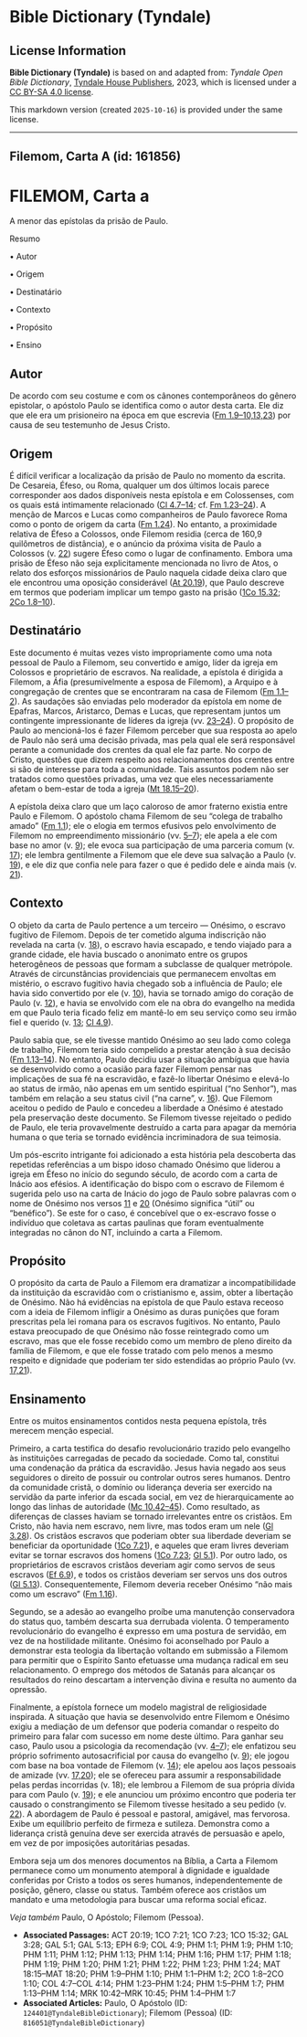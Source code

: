# Bible Dictionary (Tyndale)

## License Information

**Bible Dictionary (Tyndale)** is based on and adapted from: _Tyndale Open Bible Dictionary_, [Tyndale House Publishers](https://tyndaleopenresources.com/), 2023, which is licensed under a [CC BY-SA 4.0 license](https://creativecommons.org/licenses/by-sa/4.0/legalcode.en).

This markdown version (created `2025-10-16`) is provided under the same license.



--------------------------------

## Filemom, Carta A (id: 161856)

FILEMOM, Carta a
================

A menor das epístolas da prisão de Paulo.

Resumo

• Autor

• Origem

• Destinatário

• Contexto

• Propósito

• Ensino

Autor
-----

De acordo com seu costume e com os cânones contemporâneos do gênero epistolar, o apóstolo Paulo se identifica como o autor desta carta. Ele diz que ele era um prisioneiro na época em que escrevia ([Fm 1\.9–10,13,23](https://ref.ly/Phlm1:9-Phlm1:10)) por causa de seu testemunho de Jesus Cristo.

Origem
------

É difícil verificar a localização da prisão de Paulo no momento da escrita. De Cesareia, Éfeso, ou Roma, qualquer um dos últimos locais parece corresponder aos dados disponíveis nesta epístola e em Colossenses, com os quais está intimamente relacionado ([Cl 4\.7–14](https://ref.ly/Col4:7-Col4:14); cf. [Fm 1\.23–24](https://ref.ly/Phlm1:23-Phlm1:24)). A menção de Marcos e Lucas como companheiros de Paulo favorece Roma como o ponto de origem da carta ([Fm 1\.24](https://ref.ly/Phlm1:24)). No entanto, a proximidade relativa de Éfeso a Colossos, onde Filemom residia (cerca de 160,9 quilômetros de distância), e o anúncio da próxima visita de Paulo a Colossos (v. [22](https://ref.ly/Phlm1:22)) sugere Éfeso como o lugar de confinamento. Embora uma prisão de Éfeso não seja explicitamente mencionada no livro de Atos, o relato dos esforços missionários de Paulo naquela cidade deixa claro que ele encontrou uma oposição considerável ([At 20\.19](https://ref.ly/Acts20:19)), que Paulo descreve em termos que poderiam implicar um tempo gasto na prisão ([1Co 15\.32](https://ref.ly/1Cor15:32); [2Co 1\.8–10](https://ref.ly/2Cor1:8-2Cor1:10)).

Destinatário
------------

Este documento é muitas vezes visto impropriamente como uma nota pessoal de Paulo a Filemom, seu convertido e amigo, líder da igreja em Colossos e proprietário de escravos. Na realidade, a epístola é dirigida a Filemom, a Áfia (presumivelmente a esposa de Filemom), a Arquipo e à congregação de crentes que se encontraram na casa de Filemom ([Fm 1\.1–2](https://ref.ly/Phlm1:1-Phlm1:2)). As saudações são enviadas pelo moderador da epístola em nome de Epafras, Marcos, Aristarco, Demas e Lucas, que representam juntos um contingente impressionante de líderes da igreja (vv. [23–24](https://ref.ly/Phlm1:23-Phlm1:24)). O propósito de Paulo ao mencioná\-los é fazer Filemom perceber que sua resposta ao apelo de Paulo não será uma decisão privada, mas pela qual ele será responsável perante a comunidade dos crentes da qual ele faz parte. No corpo de Cristo, questões que dizem respeito aos relacionamentos dos crentes entre si são de interesse para toda a comunidade. Tais assuntos podem não ser tratados como questões privadas, uma vez que eles necessariamente afetam o bem\-estar de toda a igreja ([Mt 18\.15–20](https://ref.ly/Matt18:15-Matt18:20)).

A epístola deixa claro que um laço caloroso de amor fraterno existia entre Paulo e Filemom. O apóstolo chama Filemom de seu “colega de trabalho amado” ([Fm 1\.1](https://ref.ly/Phlm1:1)); ele o elogia em termos efusivos pelo envolvimento de Filemom no empreendimento missionário (vv. [5–7](https://ref.ly/Phlm1:5-Phlm1:7)); ele apela a ele com base no amor (v. [9](https://ref.ly/Phlm1:9)); ele evoca sua participação de uma parceria comum (v. [17](https://ref.ly/Phlm1:17)); ele lembra gentilmente a Filemom que ele deve sua salvação a Paulo (v. [19](https://ref.ly/Phlm1:19)), e ele diz que confia nele para fazer o que é pedido dele e ainda mais (v. [21](https://ref.ly/Phlm1:21)).

Contexto
--------

O objeto da carta de Paulo pertence a um terceiro — Onésimo, o escravo fugitivo de Filemom. Depois de ter cometido alguma indiscrição não revelada na carta (v. [18](https://ref.ly/Phlm1:18)), o escravo havia escapado, e tendo viajado para a grande cidade, ele havia buscado o anonimato entre os grupos heterogêneos de pessoas que formam a subclasse de qualquer metrópole. Através de circunstâncias providenciais que permanecem envoltas em mistério, o escravo fugitivo havia chegado sob a influência de Paulo; ele havia sido convertido por ele (v. [10](https://ref.ly/Phlm1:10)), havia se tornado amigo do coração de Paulo (v. [12](https://ref.ly/Phlm1:12)), e havia se envolvido com ele na obra do evangelho na medida em que Paulo teria ficado feliz em mantê\-lo em seu serviço como seu irmão fiel e querido (v. [13](https://ref.ly/Phlm1:13); [Cl 4\.9](https://ref.ly/Col4:9)).

Paulo sabia que, se ele tivesse mantido Onésimo ao seu lado como colega de trabalho, Filemom teria sido compelido a prestar atenção à sua decisão ([Fm 1\.13–14](https://ref.ly/Phlm1:13-Phlm1:14)). No entanto, Paulo decidiu usar a situação ambígua que havia se desenvolvido como a ocasião para fazer Filemom pensar nas implicações de sua fé na escravidão, e fazê\-lo libertar Onésimo e elevá\-lo ao status de irmão, não apenas em um sentido espiritual (“no Senhor”), mas também em relação a seu status civil (“na carne”, v. [16](https://ref.ly/Phlm1:16)). Que Filemom aceitou o pedido de Paulo e concedeu a liberdade a Onésimo é atestado pela preservação deste documento. Se Filemom tivesse rejeitado o pedido de Paulo, ele teria provavelmente destruído a carta para apagar da memória humana o que teria se tornado evidência incriminadora de sua teimosia.

Um pós\-escrito intrigante foi adicionado a esta história pela descoberta das repetidas referências a um bispo idoso chamado Onésimo que liderou a igreja em Éfeso no início do segundo século, de acordo com a carta de Inácio aos efésios. A identificação do bispo com o escravo de Filemom é sugerida pelo uso na carta de Inácio do jogo de Paulo sobre palavras com o nome de Onésimo nos versos [11](https://ref.ly/Phlm1:11) e [20](https://ref.ly/Phlm1:20) (Onésimo significa “útil” ou “benéfico”). Se este for o caso, é concebível que o ex\-escravo fosse o indivíduo que coletava as cartas paulinas que foram eventualmente integradas no cânon do NT, incluindo a carta a Filemom.

Propósito
---------

O propósito da carta de Paulo a Filemom era dramatizar a incompatibilidade da instituição da escravidão com o cristianismo e, assim, obter a libertação de Onésimo. Não há evidências na epístola de que Paulo estava receoso com a ideia de Filemom infligir a Onésimo as duras punições que foram prescritas pela lei romana para os escravos fugitivos. No entanto, Paulo estava preocupado de que Onésimo não fosse reintegrado como um escravo, mas que ele fosse recebido como um membro de pleno direito da família de Filemom, e que ele fosse tratado com pelo menos a mesmo respeito e dignidade que poderiam ter sido estendidas ao próprio Paulo (vv. [17,21](https://ref.ly/Phlm1:17)).

Ensinamento
-----------

Entre os muitos ensinamentos contidos nesta pequena epístola, três merecem menção especial.

Primeiro, a carta testifica do desafio revolucionário trazido pelo evangelho às instituições carregadas de pecado da sociedade. Como tal, constitui uma condenação da prática da escravidão. Jesus havia negado aos seus seguidores o direito de possuir ou controlar outros seres humanos. Dentro da comunidade cristã, o domínio ou liderança deveria ser exercido na servidão da parte inferior da escada social, em vez de hierarquicamente ao longo das linhas de autoridade ([Mc 10\.42–45](https://ref.ly/Mark10:42-Mark10:45)). Como resultado, as diferenças de classes haviam se tornado irrelevantes entre os cristãos. Em Cristo, não havia nem escravo, nem livre, mas todos eram um nele ([Gl 3\.28](https://ref.ly/Gal3:28)). Os cristãos escravos que poderiam obter sua liberdade deveriam se beneficiar da oportunidade ([1Co 7\.21](https://ref.ly/1Cor7:21)), e aqueles que eram livres deveriam evitar se tornar escravos dos homens ([1Co 7\.23](https://ref.ly/1Cor7:23); [Gl 5\.1](https://ref.ly/Gal5:1)). Por outro lado, os proprietários de escravos cristãos deveriam agir como servos de seus escravos ([Ef 6\.9](https://ref.ly/Eph6:9)), e todos os cristãos deveriam ser servos uns dos outros ([Gl 5\.13](https://ref.ly/Gal5:13)). Consequentemente, Filemom deveria receber Onésimo “não mais como um escravo” ([Fm 1\.16](https://ref.ly/Phlm1:16)).

Segundo, se a adesão ao evangelho proíbe uma manutenção conservadora do status quo, também descarta sua derrubada violenta. O temperamento revolucionário do evangelho é expresso em uma postura de servidão, em vez de na hostilidade militante. Onésimo foi aconselhado por Paulo a demonstrar esta teologia da libertação voltando em submissão a Filemom para permitir que o Espírito Santo efetuasse uma mudança radical em seu relacionamento. O emprego dos métodos de Satanás para alcançar os resultados do reino descartam a intervenção divina e resulta no aumento da opressão.

Finalmente, a epístola fornece um modelo magistral de religiosidade inspirada. A situação que havia se desenvolvido entre Filemom e Onésimo exigiu a mediação de um defensor que poderia comandar o respeito do primeiro para falar com sucesso em nome deste último. Para ganhar seu caso, Paulo usou a psicologia da recomendação (vv. [4–7](https://ref.ly/Phlm1:4-Phlm1:7)); ele enfatizou seu próprio sofrimento autosacrificial por causa do evangelho (v. [9](https://ref.ly/Phlm1:9)); ele jogou com base na boa vontade de Filemom (v. [14](https://ref.ly/Phlm1:14)); ele apelou aos laços pessoais de amizade (vv. [17,20](https://ref.ly/Phlm1:17)); ele se ofereceu para assumir a responsabilidade pelas perdas incorridas (v. 18\); ele lembrou a Filemom de sua própria dívida para com Paulo (v. [19](https://ref.ly/Phlm1:19)); e ele anunciou um próximo encontro que poderia ter causado o constrangimento se Filemom tivesse hesitado a seu pedido (v. [22](https://ref.ly/Phlm1:22)). A abordagem de Paulo é pessoal e pastoral, amigável, mas fervorosa. Exibe um equilíbrio perfeito de firmeza e sutileza. Demonstra como a liderança cristã genuína deve ser exercida através de persuasão e apelo, em vez de por imposições autoritárias pesadas.

Embora seja um dos menores documentos na Bíblia, a Carta a Filemom permanece como um monumento atemporal à dignidade e igualdade conferidas por Cristo a todos os seres humanos, independentemente de posição, gênero, classe ou status. Também oferece aos cristãos um mandato e uma metodologia para buscar uma reforma social eficaz.

*Veja também* Paulo, O Apóstolo; Filemom (Pessoa).

* **Associated Passages:** ACT 20:19; 1CO 7:21; 1CO 7:23; 1CO 15:32; GAL 3:28; GAL 5:1; GAL 5:13; EPH 6:9; COL 4:9; PHM 1:1; PHM 1:9; PHM 1:10; PHM 1:11; PHM 1:12; PHM 1:13; PHM 1:14; PHM 1:16; PHM 1:17; PHM 1:18; PHM 1:19; PHM 1:20; PHM 1:21; PHM 1:22; PHM 1:23; PHM 1:24; MAT 18:15–MAT 18:20; PHM 1:9–PHM 1:10; PHM 1:1–PHM 1:2; 2CO 1:8–2CO 1:10; COL 4:7–COL 4:14; PHM 1:23–PHM 1:24; PHM 1:5–PHM 1:7; PHM 1:13–PHM 1:14; MRK 10:42–MRK 10:45; PHM 1:4–PHM 1:7
* **Associated Articles:** Paulo, O Apóstolo (ID: `124401@TyndaleBibleDictionary`); Filemom (Pessoa) (ID: `816051@TyndaleBibleDictionary`)

